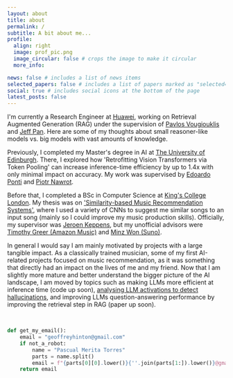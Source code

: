 ```yaml
---
layout: about
title: about
permalink: /
subtitle: A bit about me...
profile:
  align: right
  image: prof_pic.png
  image_circular: false # crops the image to make it circular
  more_info:

news: false # includes a list of news items
selected_papers: false # includes a list of papers marked as "selected={true}"
social: true # includes social icons at the bottom of the page
latest_posts: false
---
```


I'm currently a Research Engineer at [Huawei](https://www.huawei.com/en/corporate-information/research-development), working on Retrieval Augmented Generation (RAG) under the supervision of [Pavlos Vougiouklis](https://scholar.google.com/citations?hl=en&user=9J7YeR0AAAAJ&view_op=list_works&sortby=pubdate) and [Jeff Pan](https://scholar.google.com/citations?user=zLDAY8QAAAAJ&hl=es). Here are some of my thoughts about small reasoner-like models vs. big models with vast amounts of knowledge.

Previously, I completed my Master's degree in AI at [The University of Edinburgh](https://www.ed.ac.uk/c/edinburgh-ai). There, I explored how 'Retrofitting Vision Transformers via Token Pooling' can increase inference-time efficiency by up to 1.4x with only minimal impact on accuracy. My work was supervised by [Edoardo Ponti](https://scholar.google.ca/citations?user=tklL2q0AAAAJ&hl=en) and [Piotr Nawrot](https://scholar.google.com/citations?user=9wrNHUQAAAAJ&hl=en).

Before that, I completed a BSc in Computer Science at [King's College London](https://www.kcl.ac.uk/informatics). My thesis was on ['Similarity-based Music Recommendation Systems'](https://github.com/PascualMeritaTorres/Deep-Learning-Music-Recommendation-System), where I used a variety of CNNs to suggest me similar songs to an input song (mainly so I could improve my music production skills). Officially, my supervisor was [Jeroen Keppens](https://scholar.google.co.uk/citations?user=6uEtmfoAAAAJ&hl=de), but my unofficial advisors were [Timothy Greer (Amazon Music)](https://scholar.google.com/citations?user=sD2tSQ4AAAAJ&hl=en) and [Minz Won (Suno)](https://scholar.google.com/citations?user=x5rArQMAAAAJ&hl=en).

In general I would say I am mainly motivated by projects with a large tangible impact. As a classically trained musician, some of my first AI-related projects focused on music recommendation, as it was something that directly had an impact on the lives of me and my friend. Now that I am slightly more mature and better understand the bigger picture of the AI landscape, I am moved by topics such as making LLMs more efficient at inference time (code up soon), [analysing LLM activations to detect hallucinations](https://github.com/tberm/mlp_cw4?tab=readme-ov-file), and improving LLMs question-answering performance by improving the retrieval step in RAG (paper up soon).

<br/>

```python
def get_my_email():
    email = "geoffreyhinton@gmail.com"
    if not_a_robot:
        name = "Pascual Merita Torres"
        parts = name.split()
        email = f"{parts[0][0].lower()}{''.join(parts[1:]).lower()}@gmail.com"
    return email
```
